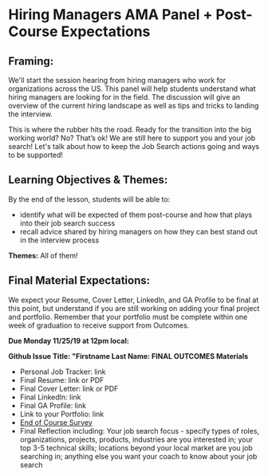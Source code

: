# Hiring Managers AMA Panel + Post-Course Expectations

## Framing:
We'll start the session hearing from hiring managers who work for organizations across the US. This panel will help students understand what hiring managers are looking for in the field. The discussion will give an overview of the current hiring landscape as well as tips and tricks to landing the interview.

This is where the rubber hits the road. Ready for the transition into the big working world?  No?  That’s ok! We are still here to support you and your job search!  Let's talk about how to keep the Job Search actions going and ways to be supported!

## Learning Objectives & Themes:
By the end of the lesson, students will be able to:
- identify what will be expected of them post-course and how that plays into their job search success
- recall advice shared by hiring managers on how they can best stand out in the interview process

**Themes:** All of them! 

## Final Material Expectations:
We expect your Resume, Cover Letter, LinkedIn, and GA Profile to be final at this point, but understand if you are still working on adding your final project and portfolio. Remember that your portfolio must be complete within one week of graduation to receive support from Outcomes. 

**Due Monday 11/25/19 at 12pm local:**

**Github Issue Title: "Firstname Last Name: FINAL OUTCOMES Materials**

- Personal Job Tracker: link
- Final Resume: link or PDF
- Final Cover Letter: link or PDF
- Final LinkedIn: link
- Final GA Profile: link
- Link to your Portfolio: link
- [End of Course Survey](https://outcomes.generalassemb.ly/courses/71517/surveys/job_search/new)
- Final Reflection including: Your job search focus - specify types of roles, organizations, projects, products, industries are you interested in; your top 3-5 technical skills; locations beyond your local market are you job searching in; anything else you want your coach to know about your job search
